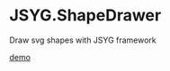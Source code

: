 # JSYG.ShapeDrawer
Draw svg shapes with JSYG framework

[demo](http://yannickbochatay.github.io/JSYG.ShapeDrawer/)